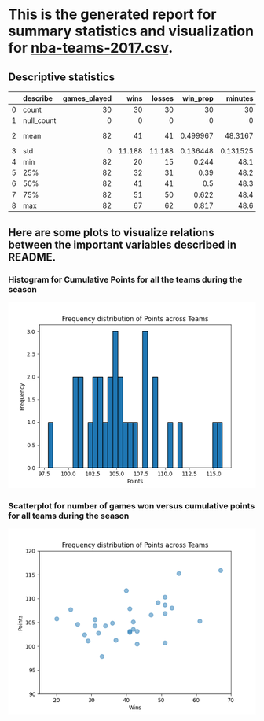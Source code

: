 # This is the generated report for summary statistics and visualization for [nba-teams-2017.csv](https://github.com/nogibjj/706_Week03_YL/blob/main/nba-teams-2017.csv).
## Descriptive statistics 

|    | describe   |   games_played |   wins |   losses |   win_prop |   minutes |   points |   field_goals |   field_goals_attempted |   field_goals_prop |   points3 |   points3_attempted |   points3_prop |   free_throws |   free_throws_att |   free_throws_prop |   off_rebounds |   def_rebounds |   rebounds |   assists |   turnovers |    steals |   blocks |   block_fga |   personal_fouls |   personal_fouls_drawn |   plus_minus |
|---:|:-----------|---------------:|-------:|---------:|-----------:|----------:|---------:|--------------:|------------------------:|-------------------:|----------:|--------------------:|---------------:|--------------:|------------------:|-------------------:|---------------:|---------------:|-----------:|----------:|------------:|----------:|---------:|------------:|-----------------:|-----------------------:|-------------:|
|  0 | count      |             30 | 30     |   30     |  30        | 30        |  30      |      30       |                30       |           30       |  30       |            30       |       30       |      30       |          30       |           30       |        30      |       30       |   30       |  30       |    30       | 30        | 30       |   30        |         30       |               30       | 30           |
|  1 | null_count |              0 |  0     |    0     |   0        |  0        |   0      |       0       |                 0       |            0       |   0       |             0       |        0       |       0       |           0       |            0       |         0      |        0       |    0       |   0       |     0       |  0        |  0       |    0        |          0       |                0       |  0           |
|  2 | mean       |             82 | 41     |   41     |   0.499967 | 48.3167   | 105.59   |      39.05    |                85.4167  |           45.72    |   9.65    |            27.0033  |       35.7167  |      17.8333  |          23.11    |           77.18    |        10.1333 |       33.3767  |   43.52    |  22.6267  |    13.96    |  7.71     |  4.74    |    4.74667  |         19.8933  |               19.9067  | -2.96059e-17 |
|  3 | std        |              0 | 11.188 |   11.188 |   0.136448 |  0.131525 |   4.1289 |       1.42581 |                 2.22944 |            1.36594 |   1.61965 |             4.11645 |        1.80308 |       1.55504 |           1.85869 |            2.77668 |         1.2313 |        1.17787 |    1.71653 |   2.21623 |     1.27051 |  0.656716 |  0.70886 |    0.644196 |          1.63537 |                1.06736 |  4.31261     |
|  4 | min        |             82 | 20     |   15     |   0.244    | 48.1      |  97.9    |      36.2     |                79.5     |           43.5     |   7.3     |            21       |       32.7     |      13.9     |          18.5     |           70.6     |         7.9    |       30.7     |   38.6     |  18.5     |    11.5     |  6.6      |  3.7     |    3.1      |         16.6     |               17.5     | -6.9         |
|  5 | 25%        |             82 | 32     |   31     |   0.39     | 48.2      | 102.9    |      38.1     |                84.4     |           44.7     |   8.6     |            23.9     |       34.1     |      17       |          22.1     |           74.8     |         9      |       32.6     |   42.8     |  21.1     |    13.3     |  7.1      |  4.1     |    4.3      |         18.8     |               19.3     | -2.9         |
|  6 | 50%        |             82 | 41     |   41     |   0.5      | 48.3      | 105.1    |      39.3     |                85.4     |           45.5     |   9.4     |            26.1     |       35.7     |      18       |          23.2     |           77.6     |        10.1    |       33.5     |   43.6     |  22.5     |    13.8     |  7.8      |  4.8     |    5        |         20.1     |               19.9     |  0.2         |
|  7 | 75%        |             82 | 51     |   50     |   0.622    | 48.4      | 107.9    |      39.6     |                87.1     |           46.7     |  10.4     |            28.8     |       37.2     |      19.2     |          24.2     |           79.6     |        11.1    |       34.4     |   44.4     |  23.8     |    15       |  8.2      |  5       |    5.2      |         20.8     |               20.4     |  2.6         |
|  8 | max        |             82 | 67     |   62     |   0.817    | 48.6      | 115.9    |      43.1     |                88.8     |           49.5     |  14.4     |            40.3     |       39.1     |      20.4     |          26.5     |           81.5     |        12.2    |       35.1     |   46.6     |  30.4     |    16.7     |  9.6      |  6.8     |    5.6      |         24.8     |               22.4     | 11.6         | 

## Here are some plots to visualize relations between the important variables described in README. 
### Histogram for Cumulative Points for all the teams during the season 
![Alt text](figures/points-hist.png) 
### Scatterplot for number of games won versus cumulative points for all teams during the season 
![Alt text](figures/scatter.png)